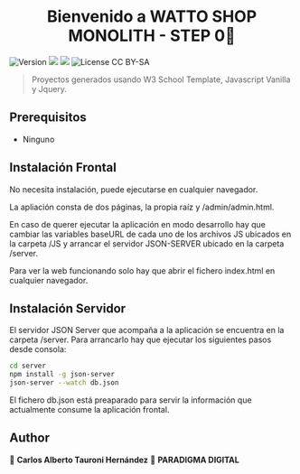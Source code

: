 <h1 align="center">Bienvenido a WATTO SHOP MONOLITH - STEP 0👋</h1>
<p>
  <img alt="Version" src="https://img.shields.io/badge/version-1.0.0-blue.svg?cacheSeconds=2592000" />
  <img src="https://img.shields.io/badge/jquery-3.6.0-yellow" />
  <img src="https://img.shields.io/badge/fontAwesome-5.15.3-yellow" />
  <img alt="License CC BY-SA" src="https://img.shields.io/badge/license-CC%20BY--SA-blue" />
</p>

> Proyectos generados usando W3 School Template, Javascript Vanilla y Jquery.

## Prerequisitos

- Ninguno

## Instalación Frontal

No necesita instalación, puede ejecutarse en cualquier navegador.

La apliación consta de dos páginas, la propia raíz y /admin/admin.html.

En caso de querer ejecutar la aplicación en modo desarrollo hay que cambiar las variables baseURL de cada uno de los archivos JS ubicados en la carpeta /JS y arrancar el servidor JSON-SERVER ubicado en la carpeta /server.

Para ver la web funcionando solo hay que abrir el fichero index.html en cualquier navegador.

## Instalación Servidor
El servidor JSON Server que acompaña a la aplicación se encuentra en la carpeta /server. Para arrancarlo hay que ejecutar los siguientes pasos desde consola:

```sh
cd server
npm install -g json-server
json-server --watch db.json
```

El fichero db.json está preaparado para servir la información que actualmente consume la aplicación frontal.

## Author

👤 **Carlos Alberto Tauroni Hernández** 
🏢 **PARADIGMA DIGITAL**